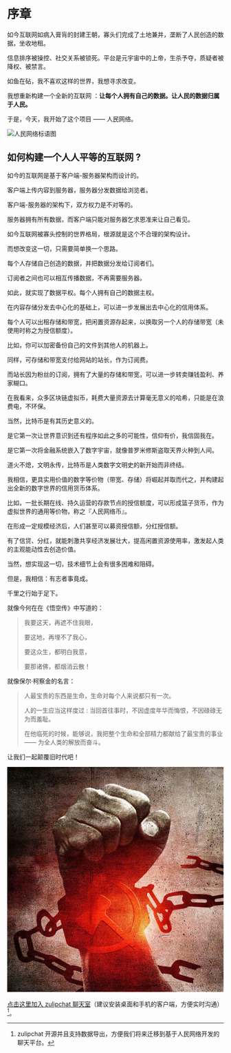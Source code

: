 # 序章

如今互联网如病入膏肓的封建王朝，寡头们完成了土地兼并，垄断了人民创造的数据，坐收地租。

信息排序被操控、社交关系被锁死。平台是元宇宙中的上帝，生杀予夺，质疑者被降权、被禁言。

如鱼在砧，我不喜欢这样的世界，我想寻求改变。

我想重新构建一个全新的互联网 ：**让每个人拥有自己的数据。让人民的数据归属于人民。**

于是，今天，我开始了这个项目 —— 人民网络。

![人民网络标语图](/slogan.svg)

## 如何构建一个人人平等的互联网 ?

如今的互联网是基于客户端-服务器架构而设计的。

客户端上传内容到服务器，服务器分发数据给浏览者。

客户端-服务器的架构下，双方权力是不对等的。

服务器拥有所有数据，而客户端只能对服务器乞求恩准来让自己看见。

如今互联网被寡头控制的世界格局，根源就是这个不合理的架构设计。

而想改变这一切，只需要简单换一个思路。

每个人存储自己创造的数据，并把数据分发给订阅者们。

订阅者之间也可以相互传播数据，不再需要服务器。

如此，就实现了数据平权。每个人拥有自己的数据主权。

在内容存储分发去中心化的基础上，可以进一步发展出去中心化的信用体系。

每个人可以出租存储和带宽，把闲置资源存起来，以换取另一个人的存储带宽（未使用时称之为授信额度）。

比如，你可以加密备份自己的文件到其他人的机器上。

同样，可存储和带宽支付给网站的站长，作为订阅费。

而站长因为粉丝的订阅，拥有了大量的存储和带宽，可以进一步转卖赚钱盈利、养家糊口。

在我看来，众多区块链虚拟币，耗费大量资源去计算毫无意义的哈希，只能是在浪费电，不环保。

当然，比特币是有其历史意义的。

是它第一次让世界意识到还有程序如此之多的可能性，信仰有价，我信固我在。

是它第一次将金融系统嵌入了数字宇宙，就像普罗米修斯盗取天界火种到人间。

道火不熄，文明永传，比特币是人类数字文明史的新开始而非终结。

我相信，更具实用价值的数字等价物（带宽、存储）将崛起并取而代之，并构建起出全新的数字世界的信用货币体系。

比如，一批长期在线、持久运营的存款节点的授信额度，可以形成篮子货币，作为虚拟世界的通用等价物，称之『人民网络币』。

在形成一定规模经济后，人们甚至可以募资授信额，分红授信额。

有了信贷、分红，就能刺激共享经济发展壮大，提高闲置资源使用率，激发起人类的主观能动性去创造价值。

当然，想实现这一切，技术细节上会有很多困难和阻碍。

但是，我相信：有志者事竟成。

千里之行始于足下。

就像今何在在《悟空传》中写道的：

> 我要这天，再遮不住我眼，
>
> 要这地，再埋不了我心，
>
> 要这众生，都明白我意，
>
> 要那诸佛，都烟消云散！

就像保尔·柯察金的名言：

> 人最宝贵的东西是生命，生命对每个人来说都只有一次。
>
> 人的一生应当这样度过 : 当回首往事时，不因虚度年华而悔恨，不因碌碌无为而羞耻。
>
> 在他临死的时候，能够说，我把整个生命和全部精力都献给了最宝贵的事业 —— 为全人类的解放而奋斗。

让我们一起颠覆旧时代吧！

![](https://raw.githubusercontent.com/gcxfd/img/gh-pages/1.jpg)

[点击这里加入 zulipchat 聊天室](https://rmw.zulipchat.com)（建议安装桌面和手机的客户端，方便实时沟通）[^1]。

[^1]: zulipchat 开源并且支持数据导出，方便我们将来迁移到基于人民网络开发的聊天平台。